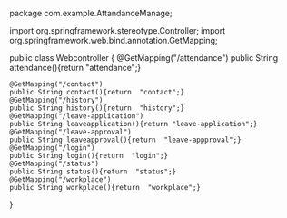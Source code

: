 package com.example.AttandanceManage;

import org.springframework.stereotype.Controller;
import org.springframework.web.bind.annotation.GetMapping;

public class Webcontroller {
    @GetMapping("/attendance")
    public String attendance(){return  "attendance";}

    @GetMapping("/contact")
    public String contact(){return  "contact";}
    @GetMapping("/history")
    public String history(){return  "history";}
    @GetMapping("/leave-application")
    public String leaveapplication(){return "leave-application";}
    @GetMapping("/leave-approval")
    public String leaveapproval(){return  "leave-appproval";}
    @GetMapping("/login")
    public String login(){return  "login";}
    @GetMapping("/status")
    public String status(){return  "status";}
    @GetMapping("/workplace")
    public String workplace(){return  "workplace";}

    
}
